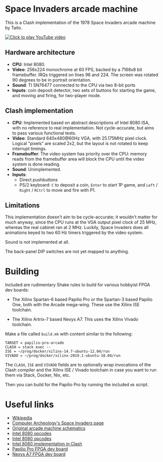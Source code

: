 # Space Invaders arcade machine

This is a Clash implementation of the 1978 Space Invaders arcade
machine by Taito.

[![Click to play YouTube video](https://img.youtube.com/vi/k-1MVmX2ytI/0.jpg)](https://www.youtube.com/watch?v=k-1MVmX2ytI)


## Hardware architecture

* **CPU**: Intel 8080.
* **Video**: 256x224 monochrome at 60 FPS, backed by a 7168x8 bit
  framebuffer. IRQs triggered on lines 96 and 224. The screen was
  rotated 90 degrees to be in portrait orientation.
* **Sound**: TI SN76477 connected to the CPU via two 8-bit ports
* **Inputs**: coin deposit detector, two sets of buttons for starting the
  game, and moving and firing, for two-player mode.

## Clash implementation

* **CPU**: Implemented based on abstract descriptions of Intel 8080 ISA,
  with no reference to real implementation. Not cycle-accurate, but
  aims to pass various functional tests.
* **Video**: Standard 640x480@60Hz VGA, with 25.175MHz pixel
  clock. Logical "pixels" are scaled 2x2, but the layout is not
  rotated to keep interrupt timings.
* **Framebuffer**: The video system has priority over the CPU: memory
  reads from the framebuffer area will block the CPU until the video
  system is done reading.
* **Sound**: Unimplemented.
* **Inputs**:
  * Direct pushbuttons
  * PS/2 keyboard: `C` to deposit a coin, `Enter` to start
    1P game, and `Left` / `Right` / `RCtrl` to move and fire with P1.

## Limitations

This implementation doesn't aim to be cycle-accurate; it wouldn't
matter for much anyway, since the CPU runs at the VGA output pixel
clock of 25 MHz, whereas the real cabinet ran at 2 MHz. Luckily, Space
Invaders does all animations keyed to two 60 Hz timers triggered by
the video system.

Sound is not implemented at all.

The back-panel DIP switches are not yet mapped to anything.

# Building

Included are rudimentary Shake rules to build for various hobbyist
FPGA dev boards:

* The Xilinx Spartan-6 based Papilio Pro or the Spartan-3 based
Papilio One, both with the Arcade mega-wing. These use the Xilinx ISE
toolchain.

* The Xilinx Artrix-7 based Nexys A7. This uses the Xilinx Vivado
toolchain.

Make a file called `build.mk` with content similar to the following:

```
TARGET = papilio-pro-arcade
CLASH = stack exec --
ISE = ~/prog/docker/xilinx-14.7-ubuntu-12.04/run
VIVADO = ~/prog/docker/xilinx-2019.1-ubuntu-18.04/run
```

The `CLASH`, `ISE` and `VIVADO` fields are to optionally wrap
invocations of the Clash compiler and the Xilinx ISE / Vivado
toolchain in case you want to run them via Stack, Docker, Nix, etc.

Then you can build for the Papilio Pro by running the included `mk`
script.


# Useful links

* [Wikipedia](https://en.wikipedia.org/wiki/Space_Invaders)
* [Computer Archeology's Space Invaders page](http://computerarcheology.com/Arcade/SpaceInvaders/)
* [Original arcade machine schematics](https://www.robotron-2084.co.uk/manuals/invaders/taito_space_invader_l_shaped_board_schematics.pdf)
* [Intel 8080 opcodes](http://pastraiser.com/cpu/i8080/i8080_opcodes.html)
* [Intel 8080 opcodes](http://www.classiccmp.org/dunfield/r/8080.txt)
* [Intel 8080 implementation in Clash](https://github.com/gergoerdi/clash-intel8080/)
* [Papilio Pro FPGA dev board](https://papilio.cc/index.php?n=Papilio.PapilioPro)
* [Nexys A7 FPGA dev board](https://store.digilentinc.com/nexys-a7-fpga-trainer-board-recommended-for-ece-curriculum/)
